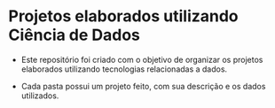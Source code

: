 # Projetos elaborados utilizando Ciência de Dados

* Este repositório foi criado com o objetivo de organizar os projetos elaborados utilizando tecnologias relacionadas a dados. 

* Cada pasta possui um projeto feito, com sua descrição e os dados utilizados.  
